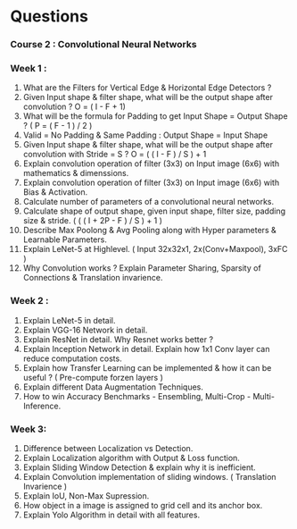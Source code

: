 
# Questions

### Course 2 : Convolutional Neural Networks

### Week 1 : 
1. What are the Filters for Vertical Edge & Horizontal Edge Detectors ? 
2. Given Input shape & filter shape, what will be the output shape after convolution  ? O = ( I - F + 1) 
3. What will be the formula for Padding to get Input Shape = Output Shape ? ( P = ( F - 1 )  / 2 )
4. Valid = No Padding & Same Padding : Output Shape = Input Shape
5. Given Input shape & filter shape, what will be the output shape after convolution with Stride = S ? O = ( ( I - F ) / S ) + 1
6. Explain convolution operation of filter (3x3) on Input image (6x6) with mathematics & dimenssions.
7. Explain convolution operation of filter (3x3) on Input image (6x6) with Bias & Activation. 
8. Calculate number of parameters of a convolutional neural networks.
9. Calculate shape of output shape, given input shape, filter size, padding size & stride. ( ( ( I + 2P - F ) / S ) + 1 )
10. Describe Max Poolong & Avg Pooling along with Hyper parameters & Learnable Parameters.
11. Explain LeNet-5 at Highlevel. ( Input 32x32x1, 2x(Conv+Maxpool), 3xFC )
12. Why Convolution works ? Explain Parameter Sharing, Sparsity of Connections & Translation invarience.

### Week 2 : 
1. Explain LeNet-5 in detail.
2. Explain VGG-16 Network in detail.
3. Explain ResNet in detail. Why Resnet works better ?
4. Explain Inception Network in detail. Explain how 1x1 Conv layer can reduce computation costs.
5. Explain how Transfer Learning can be implemented & how it can be useful ? ( Pre-compute forzen layers ) 
6. Explain different Data Augmentation Techniques.
7. How to win Accuracy Benchmarks - Ensembling, Multi-Crop - Multi-Inference.

### Week 3: 
1. Difference between Localization vs Detection.
2. Explain Localization algorithm with Output & Loss function.
3. Explain Sliding Window Detection & explain why it is inefficient.
4. Explain Convolution implementation of sliding windows. ( Translation Invarience ) 
5. Explain IoU, Non-Max Supression.
6. How object in a image is assigned to grid cell and its anchor box.
7. Explain Yolo Algorithm in detail with all features.

